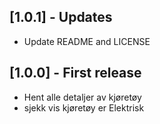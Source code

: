 ## [1.0.1] - Updates

* Update README and LICENSE

## [1.0.0] - First release

* Hent alle detaljer av kjøretøy   
* sjekk vis kjøretøy er Elektrisk  

